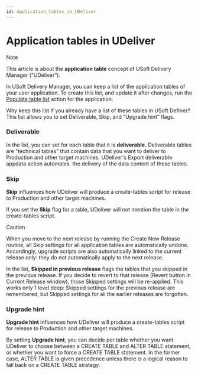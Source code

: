 ```yaml
---
id: Application_tables_in_UDeliver
---
```


# Application tables in UDeliver

> [!NOTE]
> This article is about the **application table** concept of USoft Delivery Manager ("UDeliver”).

In USoft Delivery Manager, you can keep a list of the application tables of your user application. To create this list, and update it after changes, run the [Populate table list](/docs/Continuous%20delivery/Delivery%20Manager%20actions%20by%20name/Populate%20tables%20list.md) action for the application.

Why keep this list if you already have a list of these tables in USoft Definer? This list allows you to set Deliverable, Skip, and “Upgrade hint” flags.

### Deliverable

In the list, you can set for each table that it is **deliverable.** Deliverable tables are "technical tables" that contain data that you want to deliver to Production and other target machines. UDeliver's Export deliverable appdata action automates  the delivery of the data content of these tables.

### Skip

**Skip** influences how UDeliver will produce a create-tables script for release to Production and other target machines.

If you set the **Skip** flag for a table, UDeliver will not mention the table in the create-tables script.

> [!CAUTION]
> When you move to the next release by running the Create New Release routine, all Skip settings for all application tables are automatically undone. Accordingly, upgrade scripts are also automatically linked to the current release only: they do not automatically apply to the next release.

In the list, **Skipped in previous release** flags the tables that you skipped in the previous release. If you decide to revert to that release (Revert button in Current Release window), those Skipped settings will be re-applied. This works only 1 level deep: Skipped settings for the previous release are remembered, but Skipped settings for all the earlier releases are forgotten.

### Upgrade hint

**Upgrade hint** influences how UDeliver will produce a create-tables script for release to Production and other target machines.

By setting **Upgrade hint**, you can decide per table whether you want UDeliver to choose between a CREATE TABLE and ALTER TABLE statement, or whether you want to force a CREATE TABLE statement. In the former case, ALTER TABLE is given precedence unless there is a logical reason to fall back on a CREATE TABLE strategy.